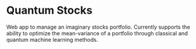 # Quantum Stocks
Web app to manage an imaginary stocks portfolio. Currently supports the ability to optimize the mean-variance of a portfolio through classical and quantum machine learning methods.
